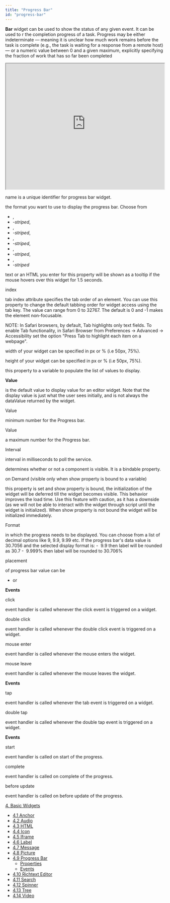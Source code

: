 ```yaml
---
title: "Progress Bar"
id: "progress-bar"
---
```


**Bar** widget can be used to show the status of any given event. It can be used to r the completion progress of a task. Progress may be either indeterminate — meaning it is unclear how much work remains before the task is complete (e.g., the task is waiting for a response from a remote host) — or a numeric value between 0 and a given maximum, explicitly specifying the fraction of work that has so far been completed

<iframe width="100%" height="400" style="background-color: snow;" allowtransparency="true" src="https://apps.wavemakeronline.com/documentation_snippets/#/ProgressBar">Bar</iframe>

name is a unique identifier for progress bar widget.

the format you want to use to display the progress bar. Choose from

- ,
- _\-striped_,
- ,
- _\-striped_,
- ,
- _\-striped_,
- ,
- _\-striped_,
- ,
- _\-striped_

text or an HTML you enter for this property will be shown as a tooltip if the mouse hovers over this widget for 1.5 seconds.

index

tab index attribute specifies the tab order of an element. You can use this property to change the default tabbing order for widget access using the tab key. The value can range from 0 to 32767. The default is 0 and -1 makes the element non-focusable.

NOTE: In Safari browsers, by default, Tab highlights only text fields. To enable Tab functionality, in Safari Browser from Preferences -> Advanced -> Accessibility set the option "Press Tab to highlight each item on a webpage".

width of your widget can be specified in px or % (i.e 50px, 75%).

height of your widget can be specified in px or % (i.e 50px, 75%).

this property to a variable to populate the list of values to display.

**Value**

is the default value to display value for an editor widget. Note that the display value is just what the user sees initially, and is not always the dataValue returned by the widget.

Value

minimum number for the Progress bar.

Value

a maximum number for the Progress bar.

Interval

interval in milliseconds to poll the service.

determines whether or not a component is visible. It is a bindable property.

on Demand (visible only when show property is bound to a variable)

this property is set and show property is bound, the initialization of the widget will be deferred till the widget becomes visible. This behavior improves the load time. Use this feature with caution, as it has a downside (as we will not be able to interact with the widget through script until the widget is initialized). When show property is not bound the widget will be initialized immediately.

Format

in which the progress needs to be displayed. You can choose from a list of decimal options like 9, 9.9, 9.99 etc. If the progress bar's data value is 30.7056 and the selected display format is: -  9.9 then label will be rounded as 30.7 -  9.999% then label will be rounded to 30.706%

placement

of progress bar value can be

- or

**Events**

click

event handler is called whenever the click event is triggered on a widget.

double click

event handler is called whenever the double click event is triggered on a widget.

mouse enter

event handler is called whenever the mouse enters the widget.

mouse leave

event handler is called whenever the mouse leaves the widget.

**Events**

tap

event handler is called whenever the tab event is triggered on a widget.

double tap

event handler is called whenever the double tap event is triggered on a widget.

**Events**

start

event handler is called on start of the progress.

complete

event handler is called on complete of the progress.

before update

event handler is called on before update of the progress.

[4\. Basic Widgets](/learn/app-development/widgets/widget-library/#basic)

- [4.1 Anchor](/learn/app-development/widgets/basic/anchor/)
- [4.2 Audio](/learn/app-development/widgets/media-widgets/)
- [4.3 HTML](/learn/app-development/widgets/basic/html/)
- [4.4 Icon](/learn/app-development/widgets/basic/icon/)
- [4.5 Iframe](/learn/app-development/widgets/basic/iframe/)
- [4.6 Label](/learn/app-development/widgets/basic/label/)
- [4.7 Message](/learn/app-development/widgets/basic/message/)
- [4.8 Picture](/learn/app-development/widgets/media-widgets/)
- [4.9 Progress Bar](/learn/app-development/widgets/basic/progress-bar/)
    - [Properties](#properties)
    - [Events](#events)
- [4.10 Richtext Editor](/learn/app-development/widgets/basic/richtext-editor/)
- [4.11 Search](/learn/app-development/widgets/basic/search/)
- [4.12 Spinner](/learn/app-development/widgets/basic/spinner/)
- [4.13 Tree](/learn/app-development/widgets/basic/tree/)
- [4.14 Video](/learn/app-development/widgets/media-widgets/)
